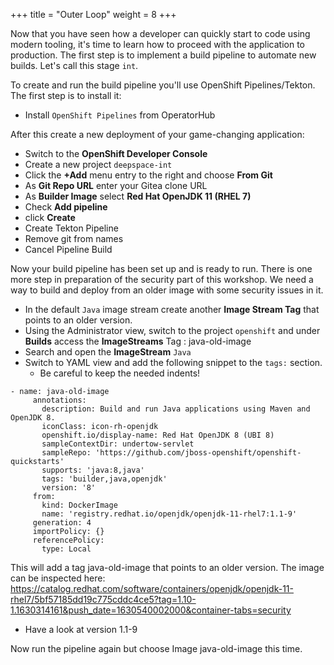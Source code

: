 +++
title = "Outer Loop"
weight = 8
+++

Now that you have seen how a developer can quickly start to code using modern tooling, it's time to learn how to proceed with the application to production. The first step is to implement a build pipeline to automate new builds. Let's call this stage `int`.

To create and run the build pipeline you'll use OpenShift Pipelines/Tekton. The first step is to install it:

- Install `OpenShift Pipelines` from OperatorHub

After this create a new deployment of your game-changing application:

- Switch to the **OpenShift Developer Console**
- Create a new project `deepspace-int`
- Click the **+Add** menu entry to the right and choose **From Git**
- As **Git Repo URL** enter your Gitea clone URL
- As **Builder Image** select **Red Hat OpenJDK 11 (RHEL 7)**
- Check **Add pipeline**
- click **Create**
- Create Tekton Pipeline
- Remove git from names
- Cancel Pipeline Build

Now your build pipeline has been set up and is ready to run. There is one more step in preparation of the security part of this workshop. We need a way to build and deploy from an older image with some security issues in it.

- In the default `Java` image stream create another **Image Stream Tag** that points to an older version.
- Using the Administrator view, switch to the project `openshift` and under **Builds** access the **ImageStreams** Tag : java-old-image
- Search and open the **ImageStream** `Java`
- Switch to YAML view and add the following snippet to the `tags:` section.
  - Be careful to keep the needed indents!

```
- name: java-old-image
     annotations:
       description: Build and run Java applications using Maven and OpenJDK 8.
       iconClass: icon-rh-openjdk
       openshift.io/display-name: Red Hat OpenJDK 8 (UBI 8)
       sampleContextDir: undertow-servlet
       sampleRepo: 'https://github.com/jboss-openshift/openshift-quickstarts'
       supports: 'java:8,java'
       tags: 'builder,java,openjdk'
       version: '8'
     from:
       kind: DockerImage
       name: 'registry.redhat.io/openjdk/openjdk-11-rhel7:1.1-9'
     generation: 4
     importPolicy: {}
     referencePolicy:
       type: Local
```

This will add a tag java-old-image that points to an older version. The image can be inspected here:
https://catalog.redhat.com/software/containers/openjdk/openjdk-11-rhel7/5bf57185dd19c775cddc4ce5?tag=1.10-1.1630314161&push_date=1630540002000&container-tabs=security
- Have a look at version 1.1-9

Now run the pipeline again but choose Image java-old-image this time.
